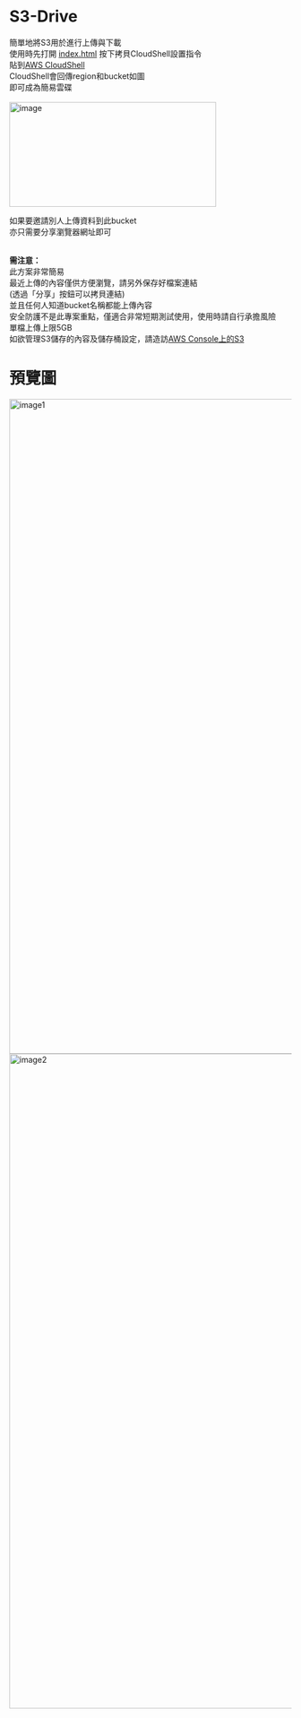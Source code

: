 # S3-Drive
簡單地將S3用於進行上傳與下載<br />
使用時先打開 [index.html](index.html) 按下拷貝CloudShell設置指令<br />
貼到[AWS CloudShell](https://ap-southeast-1.console.aws.amazon.com/cloudshell/home?region=ap-southeast-1)<br />
CloudShell會回傳region和bucket如圖<br />
即可成為簡易雲碟<br /><br />
<img width="369" height="187" alt="image" src="https://github.com/user-attachments/assets/cd069ff8-8f15-44b0-bd01-936918d538e1" />

如果要邀請別人上傳資料到此bucket<br />
亦只需要分享瀏覽器網址即可<br /><br />

<b>需注意：</b><br />
此方案非常簡易<br />
最近上傳的內容僅供方便瀏覽，請另外保存好檔案連結<br />
(透過「分享」按鈕可以拷貝連結)<br />
並且任何人知道bucket名稱都能上傳內容<br />
安全防護不是此專案重點，僅適合非常短期測試使用，使用時請自行承擔風險<br />
單檔上傳上限5GB<br />
如欲管理S3儲存的內容及儲存桶設定，請造訪[AWS Console上的S3](https://us-east-1.console.aws.amazon.com/s3/home?region=ap-southeast-1)

# 預覽圖
<img width="1800" height="1169" alt="image1" src="https://github.com/user-attachments/assets/89eda663-83f3-4a2f-b3f5-0288cf94e522" />
<img width="1800" height="1169" alt="image2" src="https://github.com/user-attachments/assets/71c1932e-6239-4db5-94b3-5a13e8d1f96d" />
